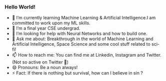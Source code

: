### Hello World!

<!--
**ank232/ank232** is a ✨ _special_ ✨ repository because its `README.md` (this file) appears on your GitHub profile. -->


- 🔭 I’m currently learning Machine Learning & Artificial Intelligence.I am committed to work upon my ML skills. 
- 👯 I’m a final year CSE undergrad.
- 🤔 I’m looking for help with Neural Networks and how to build one.
- 💬 Ask me about: Breakthrough in the world of Machine Learning and Artificial Intelligence, Space Science and some cool stuff related to sci-fi! 
- 📫 How to reach me: You can find me at Linkedin, Instagram and Twitter.(Not so active on Twitter 🥱)
- 😄 Pronouns: Be a noun always!
- ⚡ Fact: If there is nothing but survival, how can I believe in sin ?

